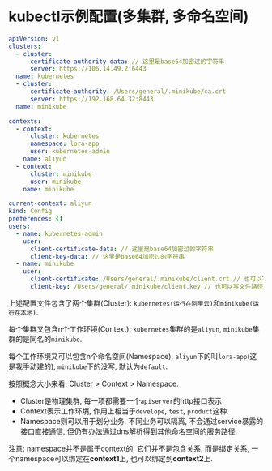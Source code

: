 # kubectl示例配置(多集群, 多命名空间)

<!--
<!tags!>: <!kubernetes!>
<!keys!>: Pyak5endi8nCjjr[
-->
```yml
apiVersion: v1
clusters:
  - cluster:
      certificate-authority-data: // 这里是base64加密过的字符串
      server: https://106.14.49.2:6443
  name: kubernetes
  - cluster:
      certificate-authority: /Users/general/.minikube/ca.crt
      server: https://192.168.64.32:8443
  name: minikube

contexts:
  - context:
      cluster: kubernetes
      namespace: lora-app
      user: kubernetes-admin
    name: aliyun
  - context:
      cluster: minikube
      user: minikube
    name: minikube

current-context: aliyun
kind: Config
preferences: {}
users:
  - name: kubernetes-admin
    user:
      client-certificate-data: // 这里是base64加密过的字符串
      client-key-data: // 这里是base64加密过的字符串
  - name: minikube
    user:
      client-certificate: /Users/general/.minikube/client.crt // 也可以写文件路径
      client-key: /Users/general/.minikube/client.key // 也可以写文件路径
```

上述配置文件包含了两个集群(Cluster): `kubernetes(运行在阿里云)`和`minikube(运行在本地)`.

每个集群又包含n个工作环境(Context): `kubernetes`集群的是`aliyun`, `minikube`集群的是同名的`minikube`.

每个工作环境又可以包含n个命名空间(Namespace), `aliyun`下的叫`lora-app`(这是我手动建的), `minikube`下的没写, 默认为`default`.

按照概念大小来看, Cluster > Context > Namespace.

- Cluster是物理集群, 每一项都需要一个`apiserver`的http接口表示
- Context表示工作环境, 作用上相当于`develope`, `test`, `product`这种.
- Namespace则可以用于划分业务, 不同业务可以隔离, 不会通过service暴露的接口直接通信, 但仍有办法通过dns解析得到其他命名空间的服务路径.

注意: namespace并不是属于context的, 它们并不是包含关系, 而是绑定关系, 一个namespace可以绑定在**context1**上, 也可以绑定到**context2**上.

